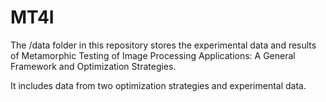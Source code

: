 # MT4I

The /data folder in this repository stores the experimental data and results of Metamorphic Testing of Image Processing Applications: A General Framework and Optimization Strategies.

It includes data from two optimization strategies and experimental data.
